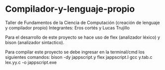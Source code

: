 # Compilador-y-lenguaje-propio
Taller de Fundamentos de la Ciencia de Computación (creación de lenguaje y compilador propio)
Integrantes: Eros cortés y Lucas Trujillo

Para el desarrollo de este proyecto se hace uso de flex (analizador léxico) y bison (analizador sintactico).

Para compilar este proyecto se debe ingresar en la terminal/cmd los siguientes comandos:
bison -dy jappscript.y
flex jappscript.l
gcc y.tab.c lex.yy.c -o jappscript.exe
